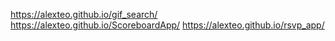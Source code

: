﻿https://alexteo.github.io/gif_search/
https://alexteo.github.io/ScoreboardApp/
https://alexteo.github.io/rsvp_app/

